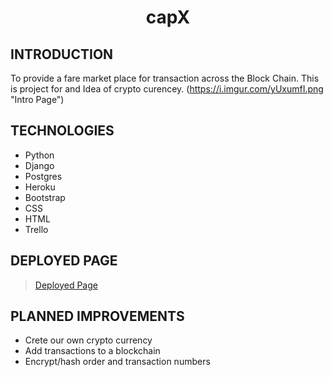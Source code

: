 <h1 style="text-align:center; width:100%;" > capX </h1>





## INTRODUCTION
To provide a fare market place for transaction across the Block Chain. This is project for and Idea of crypto curencey. 
(https://i.imgur.com/yUxumfI.png "Intro Page")


## TECHNOLOGIES

* Python
* Django
* Postgres
* Heroku
* Bootstrap
* CSS
* HTML
* Trello




## DEPLOYED PAGE

>[Deployed Page](https://capxexchange.herokuapp.com/)

## PLANNED IMPROVEMENTS

* Crete our own crypto currency
* Add transactions to a blockchain
* Encrypt/hash order and transaction numbers